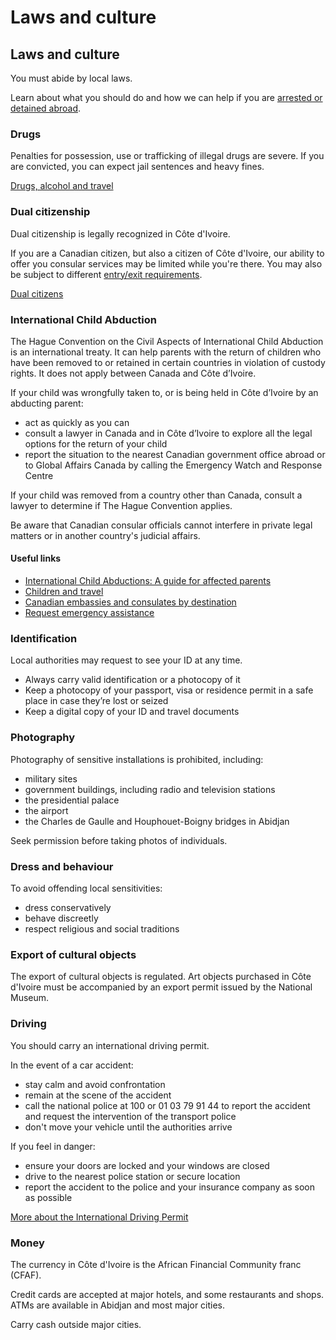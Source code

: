 # Laws and culture

## Laws and culture

You must abide by local laws.

Learn about what you should do and how we can help if you are [arrested or detained abroad](http://travel.gc.ca/assistance/emergency-info/arrest-detention).

### Drugs

Penalties for possession, use or trafficking of illegal drugs are severe. If you are convicted, you can expect jail sentences and heavy fines.

[Drugs, alcohol and travel](https://travel.gc.ca/travelling/health-safety/drugs)

### Dual citizenship

Dual citizenship is legally recognized in Côte d'Ivoire.

If you are a Canadian citizen, but also a citizen of Côte d'Ivoire, our ability to offer you consular services may be limited while you're there. You may also be subject to different [entry/exit requirements](#entryexit).

[Dual citizens](http://travel.gc.ca/travelling/documents/dual-citizenship)

### International Child Abduction

The Hague Convention on the Civil Aspects of International Child Abduction is an international treaty. It can help parents with the return of children who have been removed to or retained in certain countries in violation of custody rights. It does not apply between Canada and Côte d’Ivoire.

If your child was wrongfully taken to, or is being held in Côte d’Ivoire by an abducting parent:

* act as quickly as you can
* consult a lawyer in Canada and in Côte d’Ivoire to explore all the legal options for the return of your child
* report the situation to the nearest Canadian government office abroad or to Global Affairs Canada by calling the Emergency Watch and Response Centre

If your child was removed from a country other than Canada, consult a lawyer to determine if The Hague Convention applies.

Be aware that Canadian consular officials cannot interfere in private legal matters or in another country's judicial affairs.

#### Useful links

* [International Child Abductions: A guide for affected parents](https://travel.gc.ca/travelling/publications/international-child-abductions)
* [Children and travel](https://travel.gc.ca/travelling/children)
* [Canadian embassies and consulates by destination](https://travel.gc.ca/assistance/embassies-consulates)
* [Request emergency assistance](https://travel.gc.ca/assistance/emergency-assistance)

### Identification

Local authorities may request to see your ID at any time.

* Always carry valid identification or a photocopy of it
* Keep a photocopy of your passport, visa or residence permit in a safe place in case they’re lost or seized
* Keep a digital copy of your ID and travel documents

### Photography

Photography of sensitive installations is prohibited, including:

* military sites
* government buildings, including radio and television stations
* the presidential palace
* the airport
* the Charles de Gaulle and Houphouet-Boigny bridges in Abidjan

Seek permission before taking photos of individuals.

### Dress and behaviour

To avoid offending local sensitivities:

* dress conservatively
* behave discreetly
* respect religious and social traditions

### Export of cultural objects

The export of cultural objects is regulated. Art objects purchased in Côte d'Ivoire must be accompanied by an export permit issued by the National Museum.

### Driving

You should carry an international driving permit.

In the event of a car accident:

* stay calm and avoid confrontation
* remain at the scene of the accident
* call the national police at 100 or 01 03 79 91 44 to report the accident and request the intervention of the transport police
* don't move your vehicle until the authorities arrive

If you feel in danger:

* ensure your doors are locked and your windows are closed
* drive to the nearest police station or secure location
* report the accident to the police and your insurance company as soon as possible

[More about the International Driving Permit](https://travel.gc.ca/travelling/documents/international-driving-permit)

### Money

The currency in Côte d'Ivoire is the African Financial Community franc (CFAF).

Credit cards are accepted at major hotels, and some restaurants and shops. ATMs are available in Abidjan and most major cities.

Carry cash outside major cities.